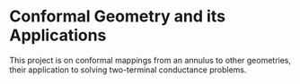 # Conformal Geometry and its Applications 
This project is on conformal mappings from an annulus to other geometries, their application to solving two-terminal conductance problems.
